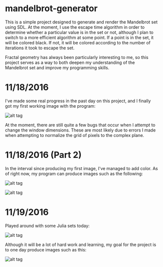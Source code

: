 # mandelbrot-generator
This is a simple project designed to generate and render the Mandelbrot set using SDL. At the moment, I use the escape time algorithm in order to determine whether a particular value is in the set or not, although I plan to switch to a more efficient algorithm at some point. If a point is in the set, it will be colored black. If not, it will be colored according to the number of iterations it took to escape the set.

Fractal geometry has always been particularly interesting to me, so this project serves as a way to both deepen my understanding of the Mandelbrot set and improve my programming skills.

# 11/18/2016
I've made some real progress in the past day on this project, and I finally got my first working image with the program:

![alt tag](http://i.imgur.com/OGuFhS8.png)

At the moment, there are still quite a few bugs that occur when I attempt to change the window dimensions. These are most likely due to errors I made when attempting to normalize the grid of pixels to the complex plane.

# 11/18/2016 (Part 2)
In the interval since producing my first image, I've managed to add color.
As of right now, my program can produce images such as the following:

![alt tag](http://i.imgur.com/s8E1wsJ.png)

![alt tag](http://i.imgur.com/c4Hdzyf.jpg)

# 11/19/2016
Played around with some Julia sets today:

![alt tag](http://i.imgur.com/3TSqg8N.jpg)

Although it will be a lot of hard work and learning, my goal for the project is to one day produce images such as this:

![alt tag](http://img04.deviantart.net/f515/i/2013/167/0/1/mandelbrot_set_zoom_in_4k__by_seryzone-d698sw7.jpg)


